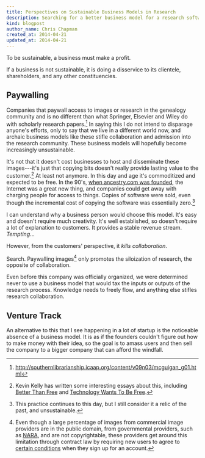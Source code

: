 ```yaml
---
title: Perspectives on Sustainable Business Models in Research
description: Searching for a better business model for a research software company.
kind: blogpost
author_name: Chris Chapman
created_at: 2014-04-21
updated_at: 2014-04-21
---
```


To be sustainable, a business must make a profit.

If a business is not sustainable, it is doing a disservice to its clientele,
shareholders, and any other constituencies.

<!--MORE-->

## Paywalling

Companies that paywall access to images or research in the genealogy community
and is no different than what Springer, Elsevier and Wiley do with scholarly
research papers.[^journal-publishers] In saying this I do not intend to
disparage anyone's efforts, only to say that we live in a different world now,
and archaic business models like these stifle collaboration and admission into
the research community. These business models will hopefully become
increasingly unsustainable.

It's not that it doesn't cost businesses to host and disseminate these
images---it's just that copying bits doesn't really provide lasting value to
the customer.[^bits] At least not anymore. In this day and age it's
commoditized and expected to be free. In the 90's, [when ancestry.com was
founded](http://corporate.ancestry.com/about-ancestry/company-info/company-history/),
the Internet was a great new thing, and companies could get away with charging
people for access to things. Copies of software were sold, even though the
incremental cost of copying the software was essentially zero.[^buy-software]

I can understand why a business person would choose this model. It's easy and
doesn't require much creativity. It's well established, so doesn't require a
lot of explanation to customers. It provides a stable revenue stream.
_Tempting_...

However, from the customers' perspective, it _kills collaboration_.

Search. Paywalling images[^contract-law] only promotes the siloization of
research, the opposite of collaboration.

Even before this company was officially organized, we were
determined never to use a business model that would tax the inputs or outputs
of the research process. Knowledge needs to freely flow, and anything else
stifles research collaboration.

## Venture Track

An alternative to this that I see happening in a lot of startup is the
noticeable absence of a business model. It is as if the founders couldn't
figure out how to make money with their idea, so the goal is to amass users and
then sell the company to a bigger company that can afford the windfall.

[^journal-publishers]: <http://southernlibrarianship.icaap.org/content/v09n03/mcguigan_g01.html>

[^bits]:

    Kevin Kelly has written some interesting essays about this, including
    [Better Than Free](http://kk.org/thetechnium/2008/01/better-than-fre/) and
    [Technology Wants To Be Free](http://kk.org/thetechnium/2007/11/technology-want/).

[^buy-software]:

    This practice continues to this day, but I still consider it a relic of the
    past, and unsustainable.

[^contract-law]:

    Even though a large percentage of images from commercial image providers
    are in the public domain, from governmental providers, such as
    [NARA](https://www.archives.gov), and are not copyrightable, these
    providers get around this limitation through contract law by requiring new
    users to agree to [certain
    conditions](http://www.ancestry.com/cs/legal/termsandconditions) when they
    sign up for an account.
